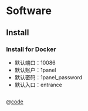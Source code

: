 # Software

## Install

### Install for Docker

- 默认端口：10086
- 默认账户：1panel
- 默认密码：1panel_password
- 默认入口：entrance

```shell

```

@[code](./docker-compose.yml)
